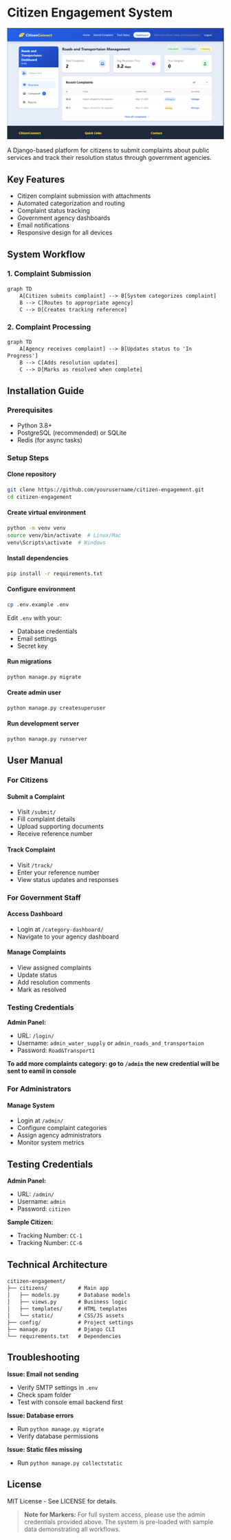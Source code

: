 # Citizen Engagement System

![System Screenshot](img.png)        

A Django-based platform for citizens to submit complaints about public services and track their resolution status through government agencies.

## Key Features

- Citizen complaint submission with attachments
- Automated categorization and routing
- Complaint status tracking
- Government agency dashboards
- Email notifications
- Responsive design for all devices

## System Workflow

### 1. Complaint Submission
```mermaid
graph TD
    A[Citizen submits complaint] --> B[System categorizes complaint]
    B --> C[Routes to appropriate agency]
    C --> D[Creates tracking reference]
```

### 2. Complaint Processing
```mermaid
graph TD
    A[Agency receives complaint] --> B[Updates status to 'In Progress']
    B --> C[Adds resolution updates]
    C --> D[Marks as resolved when complete]
```

## Installation Guide

### Prerequisites

- Python 3.8+
- PostgreSQL (recommended) or SQLite
- Redis (for async tasks)

### Setup Steps

#### Clone repository
```bash
git clone https://github.com/yourusername/citizen-engagement.git
cd citizen-engagement
```

#### Create virtual environment
```bash
python -m venv venv
source venv/bin/activate  # Linux/Mac
venv\Scripts\activate  # Windows
```

#### Install dependencies
```bash
pip install -r requirements.txt
```

#### Configure environment
```bash
cp .env.example .env
```
Edit `.env` with your:
- Database credentials
- Email settings
- Secret key

#### Run migrations
```bash
python manage.py migrate
```

#### Create admin user
```bash
python manage.py createsuperuser
```

#### Run development server
```bash
python manage.py runserver
```

## User Manual

### For Citizens

#### Submit a Complaint
- Visit `/submit/`
- Fill complaint details
- Upload supporting documents
- Receive reference number

#### Track Complaint
- Visit `/track/`
- Enter your reference number
- View status updates and responses

### For Government Staff

#### Access Dashboard
- Login at `/category-dashboard/`
- Navigate to your agency dashboard

#### Manage Complaints
- View assigned complaints
- Update status
- Add resolution comments
- Mark as resolved

### Testing Credentials

**Admin Panel:**

- URL: `/login/`
- Username: `admin_water_supply` or `admin_roads_and_transportaion`
- Password: `Road&Transport1`

**To add more complaints category: go to `/admin` the new credential will be sent to eamil in console**

### For Administrators

#### Manage System
- Login at `/admin/`
- Configure complaint categories
- Assign agency administrators
- Monitor system metrics

## Testing Credentials

**Admin Panel:**

- URL: `/admin/`
- Username: `admin`
- Password: `citizen`

**Sample Citizen:**

- Tracking Number: `CC-1`
- Tracking Number: `CC-6    `

## Technical Architecture

```
citizen-engagement/
├── citizens/          # Main app
│   ├── models.py      # Database models
│   ├── views.py       # Business logic
│   ├── templates/     # HTML templates
│   └── static/        # CSS/JS assets
├── config/            # Project settings
├── manage.py          # Django CLI
└── requirements.txt   # Dependencies
```

## Troubleshooting

**Issue: Email not sending**
- Verify SMTP settings in `.env`
- Check spam folder
- Test with console email backend first

**Issue: Database errors**
- Run `python manage.py migrate`
- Verify database permissions

**Issue: Static files missing**
- Run `python manage.py collectstatic`

## License

MIT License - See LICENSE for details.

> **Note for Markers:** For full system access, please use the admin credentials provided above. The system is pre-loaded with sample data demonstrating all workflows.
